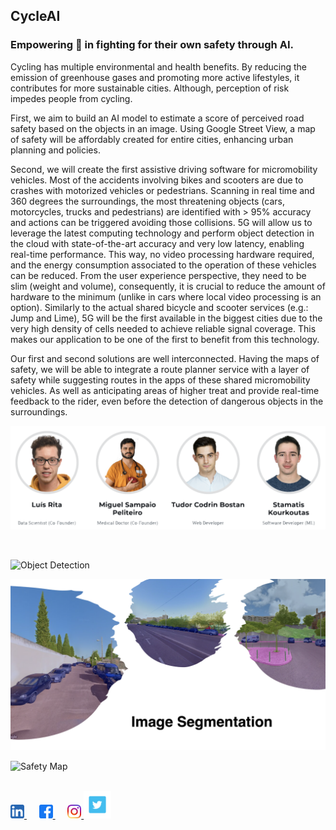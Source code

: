 ## CycleAI

### Empowering 🚴 in fighting for their own safety through AI.

Cycling has multiple environmental and health benefits. By reducing the emission of greenhouse gases and promoting more active lifestyles, it contributes for more sustainable cities. Although, perception of risk impedes people from cycling.


First, we aim to build an AI model to estimate a score of perceived road safety based on the objects in an image. Using Google Street View, a map of safety will be affordably created for entire cities, enhancing urban planning and policies.


Second, we will create the first assistive driving software for micromobility vehicles. Most of the accidents involving bikes and scooters are due to crashes with motorized vehicles or pedestrians. Scanning in real time and 360 degrees the surroundings, the most threatening objects (cars, motorcycles, trucks and pedestrians) are identified with > 95% accuracy and actions can be triggered avoiding those collisions. 5G will allow us to leverage the latest computing technology and perform object detection in the cloud with state-of-the-art accuracy and very low latency, enabling real-time performance. This way, no video processing hardware required, and the energy consumption associated to the operation of these vehicles can be reduced. From the user experience perspective, they need to be slim (weight and volume), consequently, it is crucial to reduce the amount of hardware to the minimum (unlike in cars where local video processing is an option). Similarly to the actual shared bicycle and scooter services (e.g.: Jump and Lime), 5G will be the first available in the biggest cities due to the very high density of cells needed to achieve reliable signal coverage. This makes our application to be one of the first to benefit from this technology.


Our first and second solutions are well interconnected. Having the maps of safety, we will be able to integrate a route planner service with a layer of safety while suggesting routes in the apps of these shared micromobility vehicles. As well as anticipating areas of higher treat and provide real-time feedback to the rider, even before the detection of dangerous objects in the surroundings.

![team](images/team.png)

<br/>

![Object Detection](images/object_detection.png)

![Image Segmentation](images/image_segmentation.png)

![Safety Map](images/safety_map.png)

<br/>

<a href="https://www.linkedin.com/company/cycleai">
        <img alt="CycleAI LinkedIn" width="22px" src="./images/media/link.png" />
</a> &nbsp;&nbsp;&nbsp;&nbsp;

<a href="https://www.facebook.com/CycleAI">
        <img alt="CycleAI Facebook" width="22px" src="./images/media/face.png" />
</a> &nbsp;&nbsp;&nbsp;&nbsp;

<a href="https://www.instagram.com/cycle.ai">
        <img alt="CycleAI Instagram" width="22px" src="./images/media/insta.png" />
</a>

<a href="https://twitter.com/cycle_ai">
        <img alt="CycleAI Twitter" width="44px" src="./images/media/twitter.png" />
</a>
